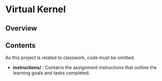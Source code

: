 # Virtual Kernel

## Overview


## Contents
As this project is related to classwork, code must be omitted.
- **instructions/** : Contains the assignment instructions that outline the learning goals and tasks completed. 